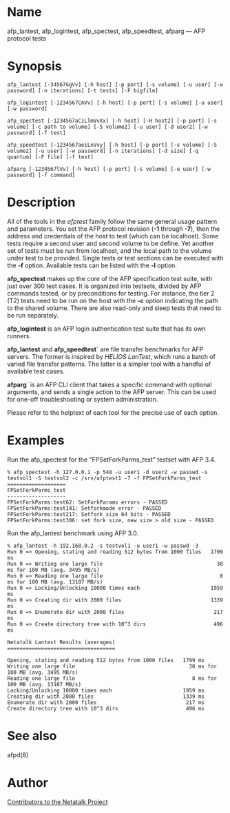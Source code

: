 # Name

afp_lantest, afp_logintest, afp_spectest, afp_speedtest, afparg — AFP protocol tests

# Synopsis

`afp_lantest [-34567GgVv] [-h host] [-p port] [-s volume] [-u user] [-w password] [-n iterations] [-t tests] [-F bigfile]`

`afp_logintest [-1234567CmVv] [-h host] [-p port] [-s volume] [-u user] [-w password]`

`afp_spectest [-1234567aCiLlmVvXx] [-h host] [-H host2] [-p port] [-s volume] [-c path to volume] [-S volume2] [-u user] [-d user2] [-w password] [-f test]`

`afp_speedtest [-1234567aeiLnVvy] [-h host] [-p port] [-s volume] [-S volume2] [-u user] [-w password] [-n iterations] [-d size] [-q quantum] [-F file] [-f test]`

`afparg [-1234567lVv] [-h host] [-p port] [-s volume] [-u user] [-w password] [-f command]`

# Description

All of the tools in the *afptest* family follow the same general usage
pattern and parameters. You set the AFP protocol revision (**-1** through
**-7**), then the address and credentials of the host to test (which can
be localhost). Some tests require a second user and second volume to be
define. Yet another set of tests must be run from localhost, and the
local path to the volume under test to be provided. Single tests or test
sections can be executed with the **-f** option. Available tests can be
listed with the **-l** option.

**afp_spectest** makes up the core of the AFP specification test suite,
with just over 300 test cases. It is organized into testsets, divided by
AFP commands tested, or by preconditions for testing. For instance, the
tier 2 (T2) tests need to be run on the host with the **-c** option
indicating the path to the shared volume. There are also read-only and
sleep tests that need to be run separately.

**afp_logintest** is an AFP login authentication test suite that has its
own runners.

**afp_lantest** and **afp_speedtest**` are file transfer benchmarks for AFP
servers. The former is inspired by *HELIOS LanTest*, which runs a batch
of varied file transfer patterns. The latter is a simpler tool with a
handful of available test cases.

**afparg**` is an AFP CLI client that takes a specific command with
optional arguments, and sends a single action to the AFP server. This
can be used for one-off troubleshooting or system administration.

Please refer to the helptext of each tool for the precise use of each
option.

# Examples

Run the afp_spectest for the "FPSetForkParms_test" testset with AFP 3.4.

    % afp_spectest -h 127.0.0.1 -p 548 -u user1 -d user2 -w passwd -s testvol1 -S testvol2 -c /srv/afptest1 -7 -f FPSetForkParms_test
    ===================
    FPSetForkParms_test
    -------------------
    FPSetForkParms:test62: SetForkParams errors - PASSED
    FPSetForkParms:test141: Setforkmode error - PASSED
    FPSetForkParms:test217: Setfork size 64 bits - PASSED
    FPSetForkParms:test306: set fork size, new size > old size - PASSED

Run the afp_lantest benchmark using AFP 3.0.

    % afp_lantest -h 192.168.0.2 -s testvol1 -u user1 -w passwd -3
    Run 0 => Opening, stating and reading 512 bytes from 1000 files   1799 ms
    Run 0 => Writing one large file                                     30 ms for 100 MB (avg. 3495 MB/s)
    Run 0 => Reading one large file                                      8 ms for 100 MB (avg. 13107 MB/s)
    Run 0 => Locking/Unlocking 10000 times each                       1959 ms
    Run 0 => Creating dir with 2000 files                             1339 ms
    Run 0 => Enumerate dir with 2000 files                             217 ms
    Run 0 => Create directory tree with 10^3 dirs                      496 ms

    Netatalk Lantest Results (averages)
    ===================================

    Opening, stating and reading 512 bytes from 1000 files   1799 ms
    Writing one large file                                     30 ms for 100 MB (avg. 3495 MB/s)
    Reading one large file                                      8 ms for 100 MB (avg. 13107 MB/s)
    Locking/Unlocking 10000 times each                       1959 ms
    Creating dir with 2000 files                             1339 ms
    Enumerate dir with 2000 files                             217 ms
    Create directory tree with 10^3 dirs                      496 ms

# See also

afpd(8)

# Author

[Contributors to the Netatalk Project](https://netatalk.io/contributors)

